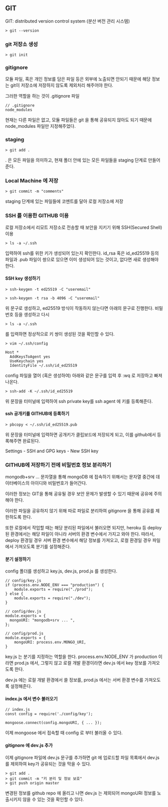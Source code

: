 ## GIT

GIT: distributed version control system (분산 버전 관리 시스템)

```
> git --version
```

### git 저장소 생성

```
> git init
```

### gitignore

모듈 파일, 혹은 개인 정보를 담은 파일 등은 외부에 노출되면 안되기 때문에 해당 정보는 git이 저장소에 저장하지 않도록 제외처리 해주어야 한다.

그러한 역할을 하는 것이 .gitignore 파일

```
// .gitignore
node_modules
```

현재는 다른 파일은 없고, 모듈 파일들은 git 을 통해 공유되지 않아도 되기 때문에 node_modules 파일만 지정해주었다.

### staging

```
> git add .
```

. 은 모든 파일을 의미하고, 현재 폴더 안에 있는 모든 파일들을 staging 단계로 만들어준다.

### Local Machine 에 저장

```
> git commit -m "comments"
```

staging 단계에 있는 파일들에 코멘트를 달아 로컬 저장소에 저장

### SSH 를 이용한 GITHUB 이용

로컬 저장소에서 리모트 저장소로 전송할 때 보안을 지키기 위해 SSH(Secured Shell) 이용

```
> ls -a ~/.ssh
```

입력하여 ssh를 위한 키가 생성되어 있는지 확인한다. id_rsa 혹은 id_ed25519 등의 파일과 .pub 파일이 쌍으로 있으면 이미 생성되어 있는 것이고, 없다면 새로 생성해야 한다.

#### SSH key 생성하기

```
> ssh-keygen -t ed25519 -C "useremail"

> ssh-keygen -t rsa -b 4096 -C "useremail"
```

위 문구로 생성하고, ed25519 방식이 작동하지 않는다면 아래의 문구로 진행한다. 비밀번호 등을 생성하고 다시

```
> ls -a ~/.ssh
```

를 입력하면 정상적으로 키 쌍이 생성된 것을 확인할 수 있다.

```
> vim ~/.ssh/config
```

```
Host *
  AddKeysToAgent yes
  UseKeychain yes
  IdentityFile ~/.ssh/id_ed25519
```

config 파일을 열어 (혹은 생성하여) 아래와 같은 문구를 입력 후 :wq 로 저장하고 빠져나온다.

```
> ssh-add -K ~/.ssh/id_ed25519
```

위 문장을 터미널에 입력하여 ssh private key를 ssh agent 에 키를 등록해준다.

#### ssh 공개키를 GITHUB에 등록하기

```
> pbcopy < ~/.ssh/id_ed25519.pub
```

위 문장을 터미널에 입력하면 공개키가 클립보드에 저장되게 되고, 이를 github에서 등록해주면 완료된다.

Settings - SSH and GPG keys - New SSH key

### GITHUB에 저장하기 전에 비밀번호 정보 분리하기

mongodb+srv ... 문자열을 통해 mongoDB 에 접속하기 위해서는 문자열 중간에 데이터베이스의 아이디와 비밀번호가 들어간다.

이러한 정보는 GIT을 통해 공유될 경우 보안 문제가 발생할 수 있기 때문에 공유에 주의해야 한다.

이러한 파일을 공유하지 않기 위해 따로 파일로 분리하여 gitignore 을 통해 공유를 제한하도록 한다.

또한 로컬에서 작업할 때는 해당 분리된 파일에서 불러오면 되지만, heroku 등 deploy 된 환경에서는 해당 파일이 아니라 서버의 환경 변수에서 가지고 와야 한다. 따라서, deploy 환경일 경우 서버 환경 변수에서 해당 정보를 가져오고, 로컬 환경일 경우 파일에서 가져오도록 분기를 설정해준다.

#### 분기 설정하기

config 폴더를 생성하고 key.js, dev.js, prod.js 를 생성한다.

```
// config/key.js
if (process.env.NODE_ENV === "production") {
    module.exports = require("./prod");
} else {
    module.exports = require("./dev");
}

// config/dev.js
module.exports = {
  mongoURI: "mongodb+srv ... ",
};

// config/prod.js
module.exports = {
    mongoURI: process.env.MONGO_URI,
}
```

key.js 는 분기를 지정하는 역할을 한다. process.env.NODE_ENV 가 production 이라면 prod.js 에서, 그렇지 않고 로컬 개발 환경이라면 dev.js 에서 key 정보를 가져오도록 한다.

dev.js 에는 로컬 개발 환경에서 쓸 정보를, prod.js 에서는 서버 환경 변수를 가져오도록 설정해준다.

#### index.js 에서 변수 불러오기

```
// index.js
const config = require('./config/key');

mongoose.connect(config.mongoURI, { ... });
```

이제 mongoose 에서 접속할 때 config 로 부터 불러올 수 있다.

#### gitignore 에 dev.js 추가

이제 gitignore 파일에 dev.js 문구를 추가하면 git 에 업로드할 파일 목록에서 dev.js 를 제외하여 key가 공유되는 것을 막을 수 있다.

```
> git add .
> git commit -m "키 분리 및 정보 보호"
> git push origin master
```

변경된 정보를 github repo 에 올리고 나면 dev.js 는 제외되어 mongoURI 정보를 노출시키지 않을 수 있는 것을 확인할 수 있다.